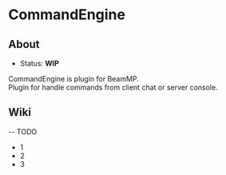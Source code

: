 # CommandEngine

## About

* Status: **WIP**

CommandEngine is plugin for BeamMP.\
Plugin for handle commands from client chat or server console.

## Wiki

-- TODO

* 1
* 2
* 3
